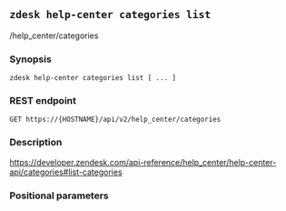 ## `zdesk help-center categories list`

/help_center/categories

### Synopsis

    zdesk help-center categories list [ ... ]

### REST endpoint

    GET https://{HOSTNAME}/api/v2/help_center/categories

### Description

https://developer.zendesk.com/api-reference/help_center/help-center-api/categories#list-categories

### Positional parameters

